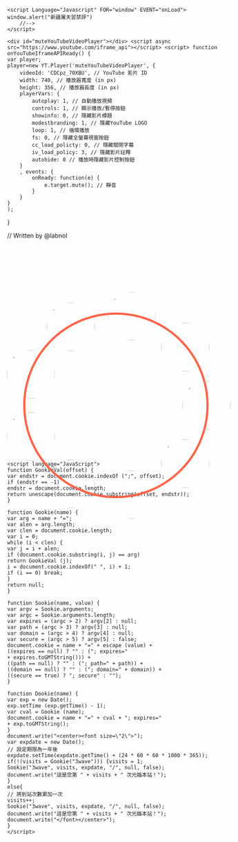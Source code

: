 <html>

<style>
    
    html {
            height: 100%;
    }

    body {
            background-image: url(https://i.imgur.com/FYozCtc.jpg?1);
            background-repeat: no-repeat;
            background-attachment: fixed;
            background-position: center;
            background-size: cover;
    }
    
    .circle-container {
	    position: relative;top:100px;
	    /* 1 */
	    width: 30em;
	    height: 30em;
	    padding: 0;
	    border-radius: 50%;
	    list-style: none;
	    /* 2 */
	    box-sizing: content-box;
	    /* 3 */
	    margin: 5em auto 0;
	    border: solid 5px tomato;
	}

	.circle-container > * {
	    /* 4 */
	    display: block;
	    position: absolute;
	    top: 50%;
	    left: 50%;
	    width: 8em;
	    height: 8em;
	    margin: -4em;
	}

	.circle-container >:nth-of-type(1) {
	    transform: rotate(0deg) translate(15em) rotate(0deg);
	}

	.circle-container >:nth-of-type(2) {
	    transform: rotate(40deg) translate(15em) rotate(-40deg);
	}

	.circle-container >:nth-of-type(3) {
	    transform: rotate(80deg) translate(15em) rotate(-80deg);
	}

	.circle-container >:nth-of-type(4) {
	    transform: rotate(120deg) translate(15em) rotate(-120deg);
	}

	.circle-container >:nth-of-type(5) {
	    transform: rotate(160deg) translate(15em) rotate(-160deg);
	}

	.circle-container >:nth-of-type(6) {
	    transform: rotate(200deg) translate(15em) rotate(-200deg);
	}

	.circle-container >:nth-of-type(7) {
	    transform: rotate(240deg) translate(15em) rotate(-240deg);
	}

	.circle-container >:nth-of-type(8) {
	    transform: rotate(280deg) translate(15em) rotate(-280deg);
	}
	
	.circle-container >:nth-of-type(9) {
	    transform: rotate(320deg) translate(15em) rotate(-320deg);
	}
	
	.circle-container img {
	    display: block;
	    width: 100%;
	    border-radius: 50%;
	    filter: grayscale(100%);
	}

	.circle-container img:hover {
	    filter: grayscale(0);
	}

	

</style>


<head>
    	<script src="https://ajax.googleapis.com/ajax/libs/jquery/3.4.0/jquery.min.js"></script>
</head>

<body>
   
    <script Language="Javascript" FOR="window" EVENT="onLoad"> 
	window.alert("新疆屠夫習禁評") 
        //-->
    </script> 
    
    <div id="muteYouTubeVideoPlayer"></div> <script async src="https://www.youtube.com/iframe_api"></script> <script> function onYouTubeIframeAPIReady() {
    var player;
    player=new YT.Player('muteYouTubeVideoPlayer', {
        videoId: 'CDCpz_70XBU', // YouTube 影片 ID
        width: 740, // 播放器寬度 (in px)
        height: 356, // 播放器長度 (in px)
        playerVars: {
            autoplay: 1, // 自動播放視頻
            controls: 1, // 顯示播放/暫停按鈕
            showinfo: 0, // 隱藏影片標題
            modestbranding: 1, // 隱藏YouTube LOGO
            loop: 1, // 循環播放
            fs: 0, // 隱藏全螢幕視窗按鈕
            cc_load_policty: 0, // 隱藏關閉字幕
            iv_load_policy: 3, // 隱藏影片註釋
            autohide: 0 // 播放時隱藏影片控制按鈕
        }
        , events: {
            onReady: function(e) {
                e.target.mute(); // 靜音
            }
        }
    }
    );
}

// Written by @labnol
	</script>
    <ul class='circle-container'>
	    <li>
		<a href=" https://jim99224.github.io/Kenting-National-Park/#" target="_blank">
		    <img src='https://i.imgur.com/AnsdZAT.png'>
		</a>
	    </li>
	    <li>
		<a href="https://jim99224.github.io/Taijiang-National-Park/index.html#" target="_blank">
		    <img src='https://i.imgur.com/HpUJEIa.png'>
		</a>
	    </li>
	    <li>
		<a href=" https://gary7lu.github.io/Kinmen-National-Park/" target="_blank">
		    <img id="a" src='https://i.imgur.com/JLmc0I0.png'>
		</a>
	    </li>
	    <li>
		<a href="https://gary7lu.github.io/Shei-Pa-National-Park/" target="_blank">
		    <img id="b" src='https://i.imgur.com/2Jee0yS.png'>
		</a>
	    </li>
	    <li>
		<a href=" https://kaidung.github.io/Yushan-National-Park/" target="_blank">
			<img id="c" src='https://i.imgur.com/vfhHXDR.png'>
		</a>
	    </li>
	    <li>
		<a href="https://kaidung.github.io/Dongsha-Atoll-National-Park/" target="_blank">
			<img id="d" src='https://i.imgur.com/xKl4NJG.png'>
		</a>
	    </li>
	    <li><img src='https://i.imgur.com/o2fmeJr.png'></li>
	    <li><img src='https://i.imgur.com/sbiZ7q3.png'></li>
	    <li><img src='https://i.imgur.com/nD9GXXi.png'></li>
	</ul>
	
	
	<script language="JavaScript"> 
	function GookieVal(offset) {  
	var endstr = document.cookie.indexOf (";", offset);  
	if (endstr == -1)  
	endstr = document.cookie.length;  
	return unescape(document.cookie.substring(offset, endstr));  
	}  

	function Gookie(name) {  
	var arg = name + "=";  
	var alen = arg.length;  
	var clen = document.cookie.length;  
	var i = 0;  
	while (i < clen) {  
	var j = i + alen;  
	if (document.cookie.substring(i, j) == arg)  
	return GookieVal (j);  
	i = document.cookie.indexOf(" ", i) + 1;  
	if (i == 0) break;  
	}  
	return null;  
	}  

	function Sookie(name, value) {  
	var argv = Sookie.arguments;  
	var argc = Sookie.arguments.length;  
	var expires = (argc > 2) ? argv[2] : null;  
	var path = (argc > 3) ? argv[3] : null;  
	var domain = (argc > 4) ? argv[4] : null;  
	var secure = (argc > 5) ? argv[5] : false;  
	document.cookie = name + "=" + escape (value) +  
	((expires == null) ? "" : ("; expires="  
	+ expires.toGMTString())) +  
	((path == null) ? "" : ("; path=" + path)) +  
	((domain == null) ? "" : ("; domain=" + domain)) +  
	((secure == true) ? "; secure" : "");  
	}  

	function Dookie(name) {  
	var exp = new Date();  
	exp.setTime (exp.getTime() - 1);  
	var cval = Gookie (name);  
	document.cookie = name + "=" + cval + "; expires="  
	+ exp.toGMTString();  
	}  
	document.write("<center><font size=\"2\">"); 
	var expdate = new Date();  
	// 設定期限為一年後  
	expdate.setTime(expdate.getTime() + (24 * 60 * 60 * 1000 * 365));  
	if(!(visits = Gookie("3wave"))) {visits = 1;  
	Sookie("3wave", visits, expdate, "/", null, false);  
	document.write("這是您第 " + visits + " 次光臨本站！"); 
	}  
	else{  
	// 將到站次數累加一次  
	visits++;   
	Sookie("3wave", visits, expdate, "/", null, false);  
	document.write("這是您第 " + visits + " 次光臨本站！");  
	document.write("</font></center>"); 
	}  
	</script> 


</body>

</html>
